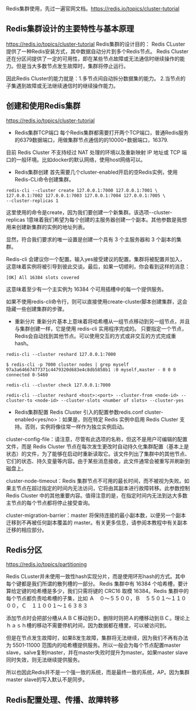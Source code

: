 
Redis集群使用，先过一遍官网文档。https://redis.io/topics/cluster-tutorial

## Redis集群设计的主要特性与基本原理
https://redis.io/topics/cluster-tutorial
Redis集群的设计目的：
Redis CLuster提供了一种Redis安装方式，其中数据自动分片到多个Redis节点。
Redis Cluster还在分区间提供了一定的可用性，即在某些节点故障或无法通信时继续操作的能力。但是当大多数节点发生故障时，集群将停止运行。

因此Redis Cluster的能力就是：1.多节点间自动拆分数据集的能力。 2.当节点的子集遇到故障或无法继续通信时的继续操作能力。



## 创建和使用Redis集群
https://redis.io/topics/cluster-tutorial

* Redis集群TCP端口
每个Redis集群都需要打开两个TCP端口，普通Redis服务的6379数据端口，用做集群节点通信的的10000+数据端口，16379.

目前 Redis Cluster 不支持经过 NAT 处理的环境以及重新映射 IP 地址或 TCP 端口的一般环境。比如docker的默认网络，使用host网络可以。

* Redis集群创建
首先需要几个cluster-enabled开启的空Redis实例，使用Redis-CLi命令创建集群。
```shell script
redis-cli --cluster create 127.0.0.1:7000 127.0.0.1:7001 \
127.0.0.1:7002 127.0.0.1:7003 127.0.0.1:7004 127.0.0.1:7005 \
--cluster-replicas 1
```
这里使用的命令是create，因为我们要创建一个新集群。该选项--cluster-replicas 1意味着我们希望为每个创建的主服务器创建一个副本。其他参数是我想用来创建新集群的实例的地址列表。

显然，符合我们要求的唯一设置是创建一个具有 3 个主服务器和 3 个副本的集群。

Redis-cli 会建议你一个配置。输入yes接受建议的配置。集群将被配置并加入，这意味着实例将被引导到彼此交谈。最后，如果一切顺利，你会看到这样的消息：

```shell script
[OK] All 16384 slots covered
```

这意味着至少有一个主实例为 16384 个可用插槽中的每一个提供服务。

如果不使用redis-cli命令行，则可以直接使用create-cluster脚本创建集群，这会隐藏一些创建集群的步骤。

* 重新分片
重新分片基本上意味着将哈希槽从一组节点移动到另一组节点，并且与集群创建一样，它是使用 redis-cli 实用程序完成的。
只要指定一个节点，Redis会自动找到其他节点。可以使用交互的方式或非交互的方式完成重hash。
```shell script
redis-cli --cluster reshard 127.0.0.1:7000

$ redis-cli -p 7000 cluster nodes | grep myself
97a3a64667477371c4479320d683e4c8db5858b1 :0 myself,master - 0 0 0 connected 0-5460

redis-cli --cluster check 127.0.0.1:7000

redis-cli --cluster reshard <host>:<port> --cluster-from <node-id> --cluster-to <node-id> --cluster-slots <number of slots> --cluster-yes
```


* Redis集群配置
 Redis Cluster 引入的配置参数redis.conf
 cluster-enabled<yes/no>：如果是，则在特定 Redis 实例中启用 Redis Cluster 支持。否则，实例将像往常一样作为独立实例启动。
 
 cluster-config-file<filename>：请注意，尽管有此选项的名称，但这不是用户可编辑的配置文件，而是 Redis Cluster 节点在每次发生更改时自动持久化集群配置（基本上是状态）的文件，为了能够在启动时重新读取它。该文件列出了集群中的其他节点、它们的状态、持久变量等内容。由于某些消息接收，此文件通常会被重写并刷新到磁盘上。
 
 cluster-node-timeout<milliseconds>：Redis 集群节点不可用的最长时间，而不被视为失败。如果主节点在超过指定的时间内无法访问，它将由其副本进行故障转移。此参数控制 Redis Cluster 中的其他重要内容。值得注意的是，在指定时间内无法到达大多数主节点的每个节点都将停止接受查询。
 
 cluster-migration-barrier<count>：master 将保持连接的最小副本数，以便另一个副本迁移到不再被任何副本覆盖的 master。有关更多信息，请参阅本教程中有关副本迁移的相应部分。
 
 

## Redis分区
https://redis.io/topics/partitioning

Redis CLuster并未使用一致性hash实现分片，而是使用环形hash的方式。其中每个键都是我们所谓的散列槽的一部分。
Redis 集群中有 16384 个哈希槽，要计算给定键的哈希槽是多少，我们只需将键的 CRC16 取模 16384。Redis 集群中的每个节点都负责哈希槽的子集，比如 Ａ　０～５５００，Ｂ　５５０１～１１０００，Ｃ　１１００１～１６３８３

添加节点时会把部分槽从ＡＢＣ移动到Ｄ。删除时则把Ａ的槽移动到ＢＣ。理论上ｈａｓｈ槽的移动不需要停机时间，因为数据都在槽里，可以被访问到。

但是在节点发生故障时，如果B发生故障，集群将无法继续，因为我们不再有办法为 5501-11000 范围内的哈希槽提供服务。所以一般会为每个节点配置master slave，salve复制master，并在master失败时提升为master。如果master slave同时失效，则无法继续提供服务。

所以也因此Redis并不是一个强一致的系统，而是最终一致的系统，AP。因为集群master slave的写入默认不是同步。

## Redis配置处理、传播、故障转移

